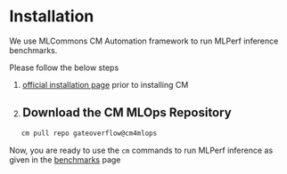 # Installation
We use MLCommons CM Automation framework to run MLPerf inference benchmarks.

Please follow the below steps

1. [official installation page](https://docs.mlcommons.org/ck/install) prior to installing CM
2. ## Download the CM MLOps Repository

```bash
   cm pull repo gateoverflow@cm4mlops
```


Now, you are ready to use the `cm` commands to run MLPerf inference as given in the [benchmarks](../benchmarks/index.md) page
